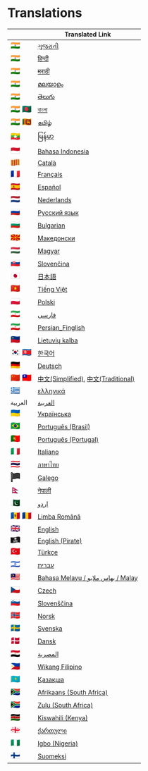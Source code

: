 # Translations

|  | Translated Link |
| --- | --- |
| <img src="../assets/india.png" width="22"> | [ગુજરાતી](README.guj.md) |
| <img src="../assets/india.png" width="22"> | [हिन्दी](README.hi.md) |
| <img src="../assets/india.png" width="22"> | [मराठी](README.mr.md) |
| <img src="../assets/india.png" width="22"> | [മലയാളം](README.ml.md) |
| <img src="../assets/india.png" width="22"> | [తెలుగు](README.te.md) |
| <img src="../assets/india.png" width="22"> <img src="../assets/bangladesh.png" width="22"> | [বাংলা](README.bn.md) |
| <img src="../assets/india.png" width="22"> <img src="../assets/sri-lanka.png" width="22"> | [தமிழ்](README.ta.md) |
| <img src="../assets/myanmar-burma.png" width="22"> | [မြန်မာ](README.mm_unicode.md) |
| <img src="../assets/indonesia.png" width="22"> | [Bahasa Indonesia](README.id.md) |
| <img src="../assets/catalan1.png" width="22"> | [Català](README.ca.md) |
| <img src="../assets/france.png" width="22"> | [Français](README.fr.md) |
| <img src="../assets/spain.png" width="22"> | [Español](README.es.md) |
| <img src="../assets/netherlands.png" width="22"> | [Nederlands](README.nl.md) |
| <img src="../assets/russia.png" width="22"> | [Русский язык](README.ru.md) |
| <img src="../assets/bulgaria.png" width="22"> | [Bulgarian](README.bg.md) |
| <img src="../assets/north-macedonia.png" width="22"> | [Македонски](README.mk.md) |
| <img src="../assets/hungary.png" width="22"> | [Magyar](README.hu.md) |
| <img src="../assets/slovakia.png" width="22"> | [Slovenčina](README.slk.md) |
| <img src="../assets/japan.png" width="22"> | [日本語](README.ja.md) |
| <img src="../assets/vietnam.png" width="22"> | [Tiếng Việt](README.vn.md) |
| <img src="../assets/poland.png" width="22"> | [Polski](README.pl.md) |
| <img src="../assets/iran.png" width="22"> | [فارسی](README.fa.md) |
| <img src="../assets/iran.png" width="22"> | [Persian_Finglish](README.fa.en.md) |
| <img src="../assets/liechtenstein.png" width="22"> | [Lietuvių kalba](README.lt.md) |
| <img src="../assets/south-korea.png" width="22"> <img src="../assets/north-korea.png" width="22"> | [한국어](README.ko.md) |
| <img src="../assets/germany.png" width="22">  | [Deutsch](README.de.md) |
| <img src="../assets/china.png" width="22"> <img src="../assets/taiwan.png" width="22"> | [中文(Simplified)](README.chs.md), [中文(Traditional)](README.cht.md) |
| <img src="../assets/greece.png" width="22"> | [ελληνικά](README.gr.md) |
| العربية | [العربية](README.ar.md) |
| <img src="../assets/ukraine.png" width="22"> | [Українська](README.ua.md) |
| <img src="../assets/brazil.png" width="22"> | [Português (Brasil)](README.pt_br.md) |
| <img src="../assets/portugal.png" width="22"> | [Português (Portugal)](README.pt-pt.md) |
| <img src="../assets/italy.png" width="22"> | [Italiano](README.it.md)
| <img src="../assets/thailand.png" width="22"> | [ภาษาไทย](README.th.md) |
| <img src="../assets/galicia.png" width="22">󠁥󠁳󠁧󠁡󠁿 | [Galego](README.gl.md) |
| <img src="../assets/nepal.png" width="22"> | [नेपाली](README.np.md) |
| <img src="../assets/pakistan.png" width="22"> | [اردو](README.ur.md) |
| <img src="../assets/moldova.png" width="22"> <img src="../assets/romania.png" width="22"> | [Limba Română](README.ro.md) |
| <img src="../assets/united-kingdom.png" width="22"> | [English](../README.md) |
| <img src="../assets/pirate.png" width="22"> | [English (Pirate)](README.en-pirate.md) |
| <img src="../assets/turkey.png" width="22"> | [Türkçe](README.tr.md) |
| <img src="../assets/israel.png" width="22"> | [עברית](README.hb.md) |
| <img src="../assets/malaysia.png" width="22"> | [Bahasa Melayu / بهاس ملايو‎ / Malay](README.my.md) |
| <img src="../assets/czechia.png" width="22"> | [Czech](README.cs.md) |
| <img src="../assets/slovenia.png" width="22"> | [Slovenščina](README.sl.md) |
| <img src="../assets/norway.png" width="22"> | [Norsk](README.no.md) |
| <img src="../assets/sweden.png" width="22"> | [Svenska](README.se.md) |
| <img src="../assets/denmark.png" width="22"> | [Dansk](README.da.md) |
| <img src="../assets/egypt.png" width="22"> | [المصرية](README.eg.md) |
| <img src="../assets/philippines.png" width="22"> | [Wikang Filipino](README.tl.md) |
| <img src="../assets/kazakhstan.png" width="22"> | [Қазақша](README.kz.md) |
| <img src="../assets/south-africa.png" width="22"> | [Afrikaans (South Africa)](README.afk.md) |
| <img src="../assets/south-africa.png" width="22"> | [Zulu (South Africa)](README.zul.md) |
| <img src="../assets/kenya.png" width="22"> | [Kiswahili (Kenya)](README.kws.md) |
| <img src="../assets/georgia.png" width="22"> | [ქართული](README.ge.md) |
| <img src="../assets/nigeria.png" width="22"> | [Igbo (Nigeria)](README.igb.md) |
| <img src="../assets/finland.png" width="22"> | [Suomeksi](README.fi.md) |
